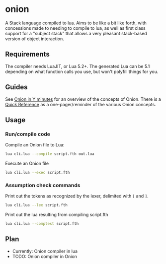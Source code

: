 # onion

A Stack language compiled to lua. Aims to be like a bit like forth, with concessions made to needing to compile to lua, as well as first class support for a "subject stack" that allows a very pleasant stack-based version of object interaction.

## Requirements

The compiler needs LuaJIT, or Lua 5.2+. The generated Lua can be 5.1 depending on what function calls you use, but won't polyfill things for you.

## Guides

See [Onion in Y minutes](./docs/onion-in-y-minutes.fth) for an overview of the concepts of Onion.
There is a [Quick Reference](./docs/quick-ref.fth) as a one-pager/reminder of the various Onion concepts.


## Usage

### Run/compile code

Compile an Onion file to Lua:

```sh
lua cli.lua --compile script.fth out.lua
``` 
Execute an Onion file 

```sh
lua cli.lua --exec script.fth
```

### Assumption check commands

Print out the tokens as recognized by the lexer, delimited with `[` and `]`.
```sh
lua cli.lua --lex script.fth
```
Print out the lua resulting from compiling script.fth

```sh
lua cli.lua --comptest script.fth
```




## Plan

- Currently: Onion compiler in lua
- TODO: Onion compiler in Onion


